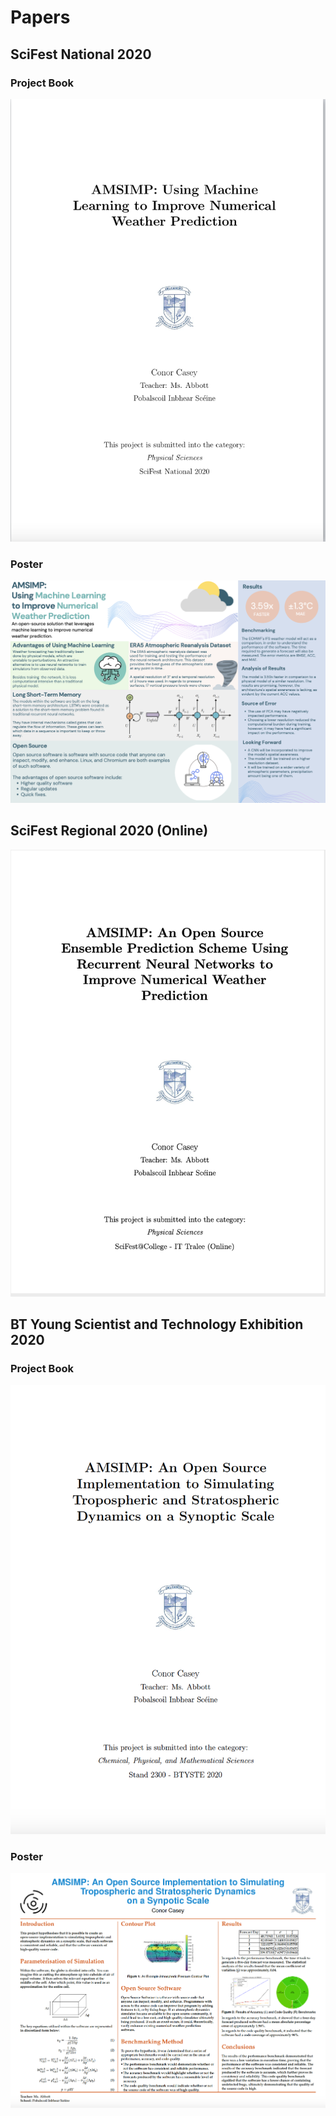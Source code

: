 # Papers

## SciFest National 2020

### Project Book

[![Project Book](https://github.com/amsimp/papers/raw/master/national.png)](https://github.com/amsimp/papers/raw/master/scifest/national/project-book/main.pdf)

### Poster

[![Poster](https://github.com/amsimp/papers/raw/master/scifest-poster.png)](https://github.com/amsimp/papers/raw/master/scifest/national/poster.pdf)

## SciFest Regional 2020 (Online)
[![Project Book](https://github.com/amsimp/papers/raw/master/regional.png)](https://github.com/amsimp/papers/raw/master/scifest-online/project-book/main.pdf)

## BT Young Scientist and Technology Exhibition 2020

### Project Book

[![Project Book](https://github.com/amsimp/papers/raw/master/project-book.png)](https://github.com/amsimp/papers/raw/master/project-book/main.pdf)

### Poster

[![Poster](https://github.com/amsimp/papers/raw/master/poster.png)](https://github.com/amsimp/papers/raw/master/poster/main.pdf)